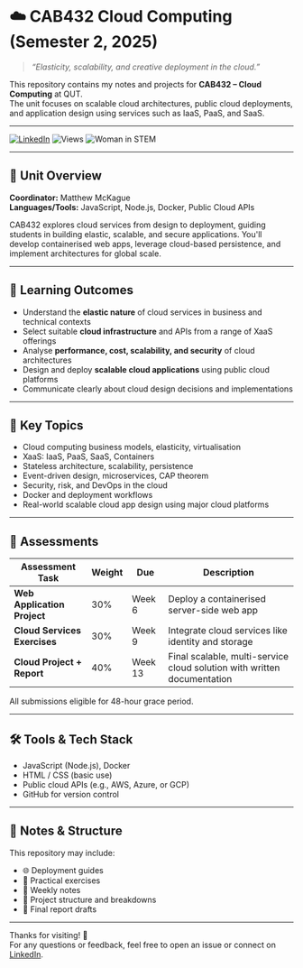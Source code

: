 # ☁️ CAB432 Cloud Computing (Semester 2, 2025)

> _“Elasticity, scalability, and creative deployment in the cloud.”_  

This repository contains my notes and projects for **CAB432 – Cloud Computing** at QUT.  
The unit focuses on scalable cloud architectures, public cloud deployments, and application design using services such as IaaS, PaaS, and SaaS.

---

[![LinkedIn](https://img.shields.io/badge/LinkedIn-Connect-accbee?style=for-the-badge&logo=linkedin&logoColor=white)](https://www.linkedin.com/in/monicaborg/)
![Views](https://komarev.com/ghpvc/?username=monicaborg&style=for-the-badge&color=f4c2c2)
![Woman in STEM](https://img.shields.io/badge/Woman_in_STEM-f7cce6?style=for-the-badge)

---

## 📘 Unit Overview

**Coordinator:** Matthew McKague  
**Languages/Tools:** JavaScript, Node.js, Docker, Public Cloud APIs

CAB432 explores cloud services from design to deployment, guiding students in building elastic, scalable, and secure applications. You'll develop containerised web apps, leverage cloud-based persistence, and implement architectures for global scale.

---

## 🎯 Learning Outcomes

- Understand the **elastic nature** of cloud services in business and technical contexts
- Select suitable **cloud infrastructure** and APIs from a range of XaaS offerings
- Analyse **performance, cost, scalability, and security** of cloud architectures
- Design and deploy **scalable cloud applications** using public cloud platforms
- Communicate clearly about cloud design decisions and implementations

---

## 🧠 Key Topics

- Cloud computing business models, elasticity, virtualisation  
- XaaS: IaaS, PaaS, SaaS, Containers  
- Stateless architecture, scalability, persistence  
- Event-driven design, microservices, CAP theorem  
- Security, risk, and DevOps in the cloud  
- Docker and deployment workflows  
- Real-world scalable cloud app design using major cloud platforms  

---

## 📂 Assessments

| Assessment Task               | Weight | Due    | Description                                                                 |
|------------------------------|--------|--------|-----------------------------------------------------------------------------|
| **Web Application Project**  | 30%    | Week 6 | Deploy a containerised server-side web app                                 |
| **Cloud Services Exercises** | 30%    | Week 9 | Integrate cloud services like identity and storage                         |
| **Cloud Project + Report**   | 40%    | Week 13| Final scalable, multi-service cloud solution with written documentation    |

All submissions eligible for 48-hour grace period.

---

## 🛠️ Tools & Tech Stack

- JavaScript (Node.js), Docker
- HTML / CSS (basic use)
- Public cloud APIs (e.g., AWS, Azure, or GCP)
- GitHub for version control

---

## 📌 Notes & Structure

This repository may include:

- 🌐 Deployment guides  
- 🧪 Practical exercises  
- 📜 Weekly notes  
- 📁 Project structure and breakdowns  
- 📄 Final report drafts

---

Thanks for visiting! 🌸  
For any questions or feedback, feel free to open an issue or connect on [LinkedIn](https://www.linkedin.com/in/monicaborg/).
